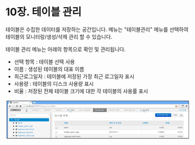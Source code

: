 # 10장. 테이블 관리

테이블은 수집한 데이터를 저장하는 공간입니다. 메뉴는 "테이블관리" 메뉴를 선택하여 테이블의 모니터링/생성/삭제 관리 할 수 있습니다.

테이블 관리 메뉴는 아래의 항목으로 확인 및 관리됩니다.

* 선택 항목 : 테이블 선택 사용
* 이름 : 생성된 테이블의 대표 이름
* 최근로그일자 : 테이블에 저장된 가장 최근 로그일자 표시
* 사용량 : 테이블의 디스크 사용량 표시
* 비율 : 저장된 전체 테이블 크기에 대한 각 테이블의 사용률 표시

![테이블 관리](images/3.3.0_create_table_1.png)


